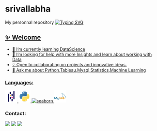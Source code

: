 # srivallabha
My personnal repository
<a href="https://github.com">
    <img src="https://readme-typing-svg.demolab.com?font=Georgia&size=18&theme=dracula&duration=2000&pause=100&multiline=true&width=500&height=100&lines=DATA+SCIENCE+%7C;+DATA+VISUALIZATION;+MACHINE+LEARNING;BASIC+AI" alt="Typing SVG" />



## ✨ Welcome 

- 🔭 I’m currently learning DataScience
- 🤔 I’m looking for help with more Insights and learn about working with Data
- 💡 Open to collaborating on projects and innovative ideas. 
- 💬 Ask me about Python,Tableau,Mysql,Statistics,Machine Learning

<h3 align="left">Languages:</h3>
<p align="left"> <a href="https://pandas.pydata.org/" target="_blank" rel="noreferrer"> <img src="https://raw.githubusercontent.com/devicons/devicon/2ae2a900d2f041da66e950e4d48052658d850630/icons/pandas/pandas-original.svg" alt="pandas" width="40" height="40"/> </a> <a href="https://www.python.org" target="_blank" rel="noreferrer"> <img src="https://raw.githubusercontent.com/devicons/devicon/master/icons/python/python-original.svg" alt="python" width="40" height="40"/> </a> <a href="https://seaborn.pydata.org/" target="_blank" rel="noreferrer"> <img src="https://seaborn.pydata.org/_images/logo-mark-lightbg.svg" alt="seaborn" width="40" height="40"/> </a> 
<a href="https://www.mysql.com/" target="_blank" rel="noreferrer"> <img src="https://raw.githubusercontent.com/devicons/devicon/master/icons/mysql/mysql-original-wordmark.svg" alt="mysql" width="40" height="40"/> </a> <a  alt="python" width="40" height="40"/></a> 


</div>

  

<div> 
  
<h3 align="left">Contact:</h3>  
<a href="https://www.linkedin.com/in/srivallabha-a-48557a67/" target="_blank"><img src="https://img.shields.io/badge/-LinkedIn-%230077B5?style=for-the-badge&logo=linkedin&logoColor=white" target="_blank"></a>
<a href = "mailto:srivallabha11@gmail.com"><img src="https://img.shields.io/badge/Gmail-D14836?style=for-the-badge&logo=gmail&logoColor=white" target="_blank"></a>
<a href="https://www.instagram.com/srivallabha_atluri?igshid=ZDdkNTZiNTM=/" target="_blank"><img src="https://img.shields.io/badge/-Instagram-%23E4405F?style=for-the-badge&logo=instagram&logoColor=white" target="_blank"></a>
